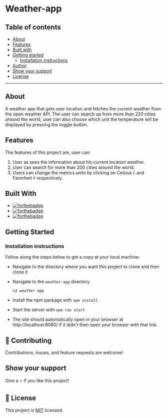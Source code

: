# Weather-app

## Table of contents

- [About](#about)
- [Features](#features)
- [Built with](#built-with)
- [Getting started](#getting-started)
  - [Installation instructions](#installation-instructions)
- [Author](#author)
- [Show your support](#show-your-support)
- [License](#-license)

---

## About

A weather app that gets user location and fetches the current weather from the open weather API. The user can search up from more than 220 cities around the world, user can also choose which unit the temperature will be displayed by pressing the toggle button.


## Features

The features of this project are, user can:

1. User as sees the information about his current location weather.
2. User can search for more than 200 cities around the world.
3. Users can change the metrics units by clicking on Celsius `C` and Farenheit `F` respectively.

## Built With

- [![forthebadge](https://forthebadge.com/images/badges/made-with-javascript.svg)](https://forthebadge.com)
- [![forthebadge](https://forthebadge.com/images/badges/uses-html.svg)](https://forthebadge.com)
- [![forthebadge](https://forthebadge.com/images/badges/uses-css.svg)](https://forthebadge.com)

## Getting Started

### Installation instructions

Follow along the steps below to get a copy at your local machine.

- Navigate to the directory where you want this project to clone and then clone it

- Navigate to the `weather-app` directory

  ```
  cd weather-app
  ```

- Install the npm package with `npm install`
- Start the server with `npm run start`
- The site should automatically open in your browser at http://localhost:8080/ if it didn't then open your browser with that link.


## 🤝 Contributing

Contributions, issues, and feature requests are welcome!

## Show your support

Give a ⭐️ if you like this project!

## 📝 License

This project is [MIT](./LICENSE) licensed.

